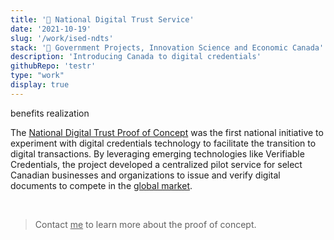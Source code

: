 ```yaml
---
title: '🍁 National Digital Trust Service'
date: '2021-10-19'
slug: '/work/ised-ndts'
stack: '🍁 Government Projects, Innovation Science and Economic Canada'
description: 'Introducing Canada to digital credentials'
githubRepo: 'testr'
type: "work"  
display: true
---
```

benefits realization

The [National Digital Trust Proof of Concept](https://www.itworldcanada.com/article/atb-ventures-to-help-canadian-government-with-its-digital-id-efforts/473393#:~:text=Innovation%2C%20Science%20and%20Economic%20Development,issue%20and%20verify%20digital%20credentials) was the first national initiative to experiment with digital credentials technology to facilitate the transition to digital transactions. By leveraging emerging technologies like Verifiable Credentials, the project developed a centralized pilot service for select Canadian businesses and organizations to issue and verify digital documents to compete in the [global market](https://ised-isde.canada.ca/site/acts-regulations/en/forward-regulatory-plan/targeted-regulatory-review).

<br/>

> Contact <a href="mailto:jude@judepark.com" style="color: var(--font-color-muted)">me</a> to learn more about the proof of concept.